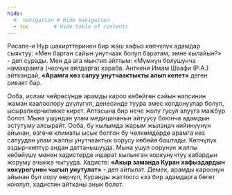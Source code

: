 ```yaml
---
hide:
  #- navigation # Hide navigation
  - toc        # Hide table of contents
---
```

<style>
    .t_center {
        text-align:center;
    }
</style>

Рисале-и Нур шакирттеринен бир жаш хафыз көпчүлүк адамдар сыяктуу: «Мен барган сайын унутчаак болуп баратам, эмне кылайын?» - деп сурады. Мен да ага мынтип айттым: «Мүмкүн болушунча намахрамга (чоочун аялдарга) караба. Анткени Имам Шаафи (Р.А.) айткандай, **«Арамга көз салуу унутчаактыкты алып келет»** деген риваят бар.

Ооба, ислам чөйрөсүндө арамды кароо көбөйгөн сайын напсинин жаман каалоолору дүүлүгүп, денесинде туура эмес колдонуулар болуп, ысырапкерчиликке кирет. Аптасына бир нече жолу гусул алууга мажбур болот. Мына ушундан улам медицинанын айтуусу боюнча адамдын эстутуму алсырайт.
Ооба, бу кылымда жарым жылаңач кийинүүнүн айынан, өзгөчө климаты ысык болгон бу чөлкөмдөрдө арамга көз салуудан улам жалпы унутчаактык оорусу көбөйө баштады. Көпчүлүк аздыр-көптүр андан даттанышууда. Мына ушул оорунун жалпы көбөйүшү менен хадистерде ишарат кылынган коркунучтуу кабардын жоруму ачыкка чыгууда. Хадисте: **«Акыр заманда Куран хафыздардын көкүрөгүнөн чыгып унутулат»** - деп айтылат. Демек, арамды кароонун айынан бул оору өөрчүп, Куранды жаттоого кээ бир адамдарга бөгөт коюлуп, хадистин айтканы анык болот.
